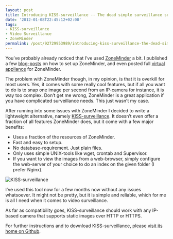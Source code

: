 ```yaml
---
layout: post
title: Introducing KISS-surveillance -- The dead simple surveillance solution
date: '2012-01-08T22:45:12+02:00'
tags:
- KISS-surveillance
- Video Surveillance
- ZoneMinder
permalink: /post/92729953989/introducing-kiss-surveillance-the-dead-simple-surveillan
---
```

You’ve probably already noticed that I’ve used [ZoneMinder](http://www.zoneminder.com/) a bit. I published a few [blog-posts](http://viktorpetersson.com/tag/zoneminder/) on how to set up ZoneMinder, and even posted full [virtual appliance](http://viktorpetersson.com/open-source/zoneminder-virtual-appliance/) for ZoneMinder.

The problem with ZoneMinder though, in my opinion, is that it is overkill for most users. Yes, it comes with some really cool features, but if all you want to do is to snap one image per second from an IP-camera for instance, it is way too complex. Don’t get me wrong, ZoneMinder is a great application if you have complicated surveillance needs. This just wasn’t my case.

After running into some issues with ZoneMinder I decided to write a lightweight alternative, namely [KISS-surveillance](https://github.com/vpetersson/KISS-surveillance). It doesn’t even offer a fraction of all features ZoneMinder does, but it come with a few major benefits:

*   Uses a fraction of the resources of ZoneMinder.
*   Fast and easy to setup.
*   No database-requirement. Just plain files.
*   Only uses simple UNIX-tools like wget, crontab and Supervisor.
*   If you want to view the images from a web-browser, simply configure the web-server of your choice to do an index on the given folder (I prefer Nginx).

  
![](http://viktorpetersson.com/wp-content/uploads/2012/01/KISS-surveillance-600x493.png "KISS-surveillance")

I’ve used this tool now for a few months now without any issues whatsoever. It might not be pretty, but it is simple and reliable, which for me is all I need when it comes to video surveillance.

As far as compatibility goes, KISS-surveillance should work with any IP-based camera that supports static images over HTTP or HTTPS.

For further instructions and to download KISS-surveillance, please [visit its home on Github](https://github.com/vpetersson/KISS-surveillance).
